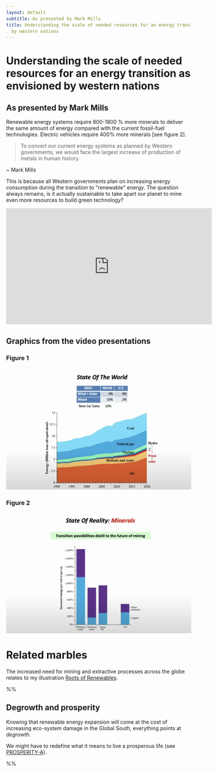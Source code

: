 ```yaml
---
layout: default
subtitle: As presented by Mark Mills
title: Understanding the scale of needed resources for an energy transition as envisioned
  by western nations
---
```

# Understanding the scale of needed resources for an energy transition as envisioned by western nations
## As presented by Mark Mills
Renewable energy systems require 800-1800 % more minerals to deliver the same amount of energy compared with the current fossil-fuel technologies. Electric vehicles require 400% more minerals [see figure 2].

>To convert our current energy systems as planned by Western governments, we would face the largest increase of production of metals in human history.
>
~ Mark Mills

This is because all Western governments plan on increasing energy consumption during the transition to "renewable" energy. The question always remains, is it actually sustainable to take apart our planet to mine even more resources to build green technology?

<center><iframe width="560" height="315" src="https://www.youtube.com/embed/sgOEGKDVvsg?si=SpxArLbni58gAdht" title="YouTube video player" frameborder="0" allow="accelerometer; autoplay; clipboard-write; encrypted-media; gyroscope; picture-in-picture; web-share" referrerpolicy="strict-origin-when-cross-origin" allowfullscreen></iframe></center>


## Graphics from the video presentations

### Figure 1
![](media/cleanshot_2024-09-04-at-22-17-31@2x.png)

### Figure 2
![](media/cleanshot_2024-09-04-at-22-16-10@2x.png)


# Related marbles 
The increased need for mining and extractive processes across the globe relates to my illustration [Roots of Renewables](ROOTS-OF-RENEWABLES.md).

%%
## Degrowth and prosperity
Knowing that renewable energy expansion will come at the cost of increasing eco-system damage in the Global South, everything points at *degrowth.*

We might have to redefine what it means to live a prosperous life (see [PROSPERITY-A](PROSPERITY-A.md)).

%%

